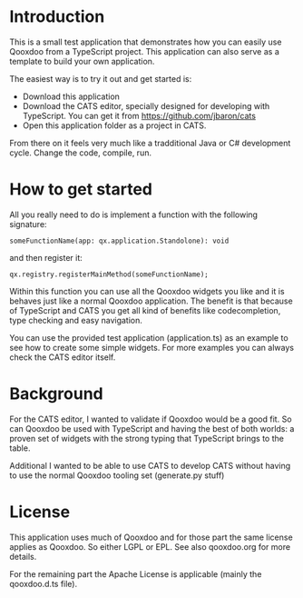 Introduction
============

This is a small test application that demonstrates how you can easily use Qooxdoo from 
a TypeScript project. This application can also serve as a template to build your own application.

The easiest way is to try it out and get started is:

- Download this application
- Download the CATS editor, specially designed for developing with TypeScript.
  You can get it from https://github.com/jbaron/cats
- Open this application folder as a project in CATS.

From there on it feels very much like a tradditional Java or C# development cycle. 
Change the code, compile, run.

How to get started
==================

All you really need to do is implement a function with the following signature: 

    someFunctionName(app: qx.application.Standolone): void

and then register it:

    qx.registry.registerMainMethod(someFunctionName);

Within this function you can use all the Qooxdoo widgets you like and it is behaves 
just like a normal Qooxdoo application. The benefit is that because of TypeScript and 
CATS you get all kind of benefits like codecompletion, type checking and easy navigation.

You can use the provided test application (application.ts) as an example to see how to 
create some simple widgets. For more examples you can always check the CATS editor itself.


Background
==========

For the CATS editor, I wanted to validate if Qooxdoo would be a good fit. So can Qooxdoo be used with 
TypeScript and having the best of both worlds: a proven set of widgets with the strong typing that TypeScript brings to the table.

Additional I wanted to be able to use CATS to develop CATS without having to use the normal Qooxdoo tooling set (generate.py stuff)



License
=======

This application uses much of Qooxdoo and for those part the same license applies as Qooxdoo. So either LGPL or EPL.
See also qooxdoo.org for more details.

For the remaining part the Apache License is applicable (mainly the qooxdoo.d.ts file).


